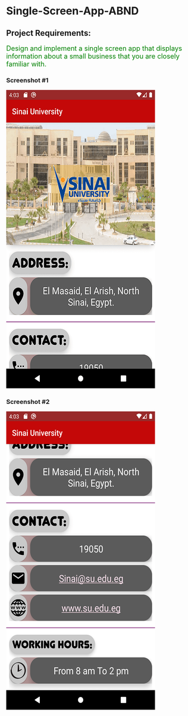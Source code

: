 # Single-Screen-App-ABND
<h2>Project Requirements:</h2>
<p style="color:green;font-size:18px;">Design and implement a single screen app that displays information about a small business that you are closely familiar with.</p>

<h3>Screenshot #1</h3>
<img src="docs/screenshot/1.png" title="Screenshot #1">

<h3>Screenshot #2</h3>
<img src="docs/screenshot/2.png" width="400" title="Screenshot #2">
